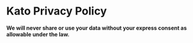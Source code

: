 Kato Privacy Policy
===================

__We will never share or use your data without your express consent as allowable under the law.__
